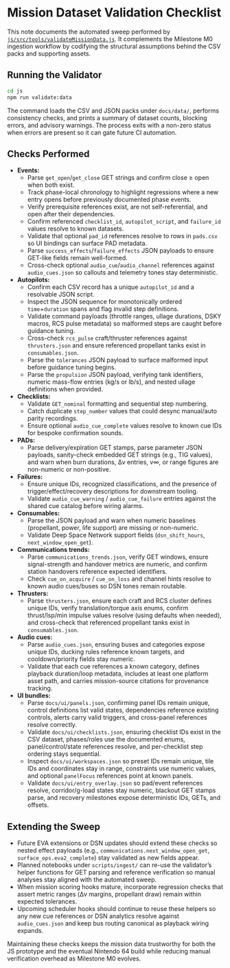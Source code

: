 # Mission Dataset Validation Checklist

This note documents the automated sweep performed by [`js/src/tools/validateMissionData.js`](../../js/src/tools/validateMissionData.js). It complements the Milestone M0 ingestion workflow by codifying the structural assumptions behind the CSV packs and supporting assets.

## Running the Validator

```bash
cd js
npm run validate:data
```

The command loads the CSV and JSON packs under `docs/data/`, performs consistency checks, and prints a summary of dataset counts, blocking errors, and advisory warnings. The process exits with a non-zero status when errors are present so it can gate future CI automation.

## Checks Performed

- **Events:**
  - Parse `get_open`/`get_close` GET strings and confirm close ≥ open when both exist.
  - Track phase-local chronology to highlight regressions where a new entry opens before previously documented phase events.
  - Verify prerequisite references exist, are not self-referential, and open after their dependencies.
  - Confirm referenced `checklist_id`, `autopilot_script`, and `failure_id` values resolve to known datasets.
  - Validate that optional `pad_id` references resolve to rows in `pads.csv` so UI bindings can surface PAD metadata.
  - Parse `success_effects`/`failure_effects` JSON payloads to ensure GET-like fields remain well-formed.
  - Cross-check optional `audio_cue`/`audio_channel` references against `audio_cues.json` so callouts and telemetry tones stay deterministic.
- **Autopilots:**
  - Confirm each CSV record has a unique `autopilot_id` and a resolvable JSON script.
  - Inspect the JSON sequence for monotonically ordered `time`+`duration` spans and flag invalid step definitions.
  - Validate command payloads (throttle ranges, ullage durations, DSKY macros, RCS pulse metadata) so malformed steps are caught before guidance tuning.
  - Cross-check `rcs_pulse` craft/thruster references against `thrusters.json` and ensure referenced propellant tanks exist in `consumables.json`.
  - Parse the `tolerances` JSON payload to surface malformed input before guidance tuning begins.
  - Parse the `propulsion` JSON payload, verifying tank identifiers, numeric mass-flow entries (kg/s or lb/s), and nested
    ullage definitions when provided.
- **Checklists:**
  - Validate `GET_nominal` formatting and sequential step numbering.
  - Catch duplicate `step_number` values that could desync manual/auto parity recordings.
  - Ensure optional `audio_cue_complete` values resolve to known cue IDs for bespoke confirmation sounds.
- **PADs:**
  - Parse delivery/expiration GET stamps, parse parameter JSON payloads, sanity-check embedded GET strings (e.g., TIG values), and warn when burn durations, Δv entries, v∞, or range figures are non-numeric or non-positive.
- **Failures:**
  - Ensure unique IDs, recognized classifications, and the presence of trigger/effect/recovery descriptions for downstream tooling.
  - Validate `audio_cue_warning` / `audio_cue_failure` entries against the shared cue catalog before wiring alarms.
- **Consumables:**
  - Parse the JSON payload and warn when numeric baselines (propellant, power, life support) are missing or non-numeric.
  - Validate Deep Space Network support fields (`dsn_shift_hours`, `next_window_open_get`).
- **Communications trends:**
  - Parse `communications_trends.json`, verify GET windows, ensure signal-strength and handover metrics are numeric, and confirm station handovers reference expected identifiers.
  - Check `cue_on_acquire` / `cue_on_loss` and channel hints resolve to known audio cues/buses so DSN tones remain routable.
- **Thrusters:**
  - Parse `thrusters.json`, ensure each craft and RCS cluster defines unique IDs, verify translation/torque axis enums, confirm thrust/Isp/min impulse values resolve (using defaults when needed), and cross-check that referenced propellant tanks exist in `consumables.json`.
- **Audio cues:**
  - Parse `audio_cues.json`, ensuring buses and categories expose unique IDs, ducking rules reference known targets, and cooldown/priority fields stay numeric.
  - Validate that each cue references a known category, defines playback duration/loop metadata, includes at least one platform asset path, and carries mission-source citations for provenance tracking.
- **UI bundles:**
  - Parse `docs/ui/panels.json`, confirming panel IDs remain unique, control definitions list valid states, dependencies reference existing controls, alerts carry valid triggers, and cross-panel references resolve correctly.
  - Validate `docs/ui/checklists.json`, ensuring checklist IDs exist in the CSV dataset, phases/roles use the documented enums, panel/control/state references resolve, and per-checklist step ordering stays sequential.
  - Inspect `docs/ui/workspaces.json` so preset IDs remain unique, tile IDs and coordinates stay in range, constraints use numeric values, and optional `panelFocus` references point at known panels.
  - Validate `docs/ui/entry_overlay.json` so pad/event references resolve, corridor/g-load states stay numeric, blackout GET stamps parse, and recovery milestones expose deterministic IDs, GETs, and offsets.

## Extending the Sweep

- Future EVA extensions or DSN updates should extend these checks so nested effect payloads (e.g., `communications.next_window_open_get`, `surface_ops.eva2_complete`) stay validated as new fields appear.
- Planned notebooks under `scripts/ingest/` can re-use the validator’s helper functions for GET parsing and reference verification so manual analyses stay aligned with the automated sweep.
- When mission scoring hooks mature, incorporate regression checks that assert metric ranges (Δv margins, propellant draw) remain within expected tolerances.
- Upcoming scheduler hooks should continue to reuse these helpers so any new cue references or DSN analytics resolve against `audio_cues.json` and keep bus routing canonical as playback wiring expands.

Maintaining these checks keeps the mission data trustworthy for both the JS prototype and the eventual Nintendo 64 build while reducing manual verification overhead as Milestone M0 evolves.
